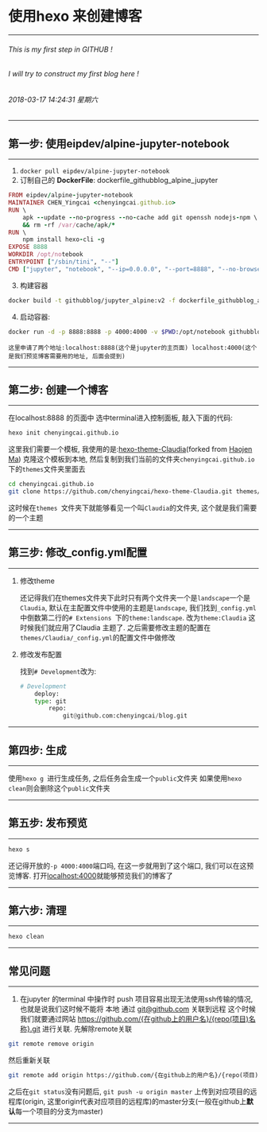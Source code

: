 # 使用hexo 来创建博客

---
######  This is my first step in GITHUB !
######  I will try to construct my first blog here !
###### 2018-03-17 14:24:31 星期六
---

## 第一步: 使用eipdev/alpine-jupyter-notebook

---

1. `docker pull eipdev/alpine-jupyter-notebook`
2.  订制自己的 **DockerFile**: dockerfile_githubblog_alpine_jupyter
```ruby
FROM eipdev/alpine-jupyter-notebook
MAINTAINER CHEN_Yingcai <chenyingcai.github.io>
RUN \
    apk --update --no-progress --no-cache add git openssh nodejs-npm \
    && rm -rf /var/cache/apk/*
RUN \
    npm install hexo-cli -g
EXPOSE 8888
WORKDIR /opt/notebook
ENTRYPOINT ["/sbin/tini", "--"]
CMD ["jupyter", "notebook", "--ip=0.0.0.0", "--port=8888", "--no-browser", "--allow-root"]
```
3. 构建容器
```bash
docker build -t githubblog/jupyter_alpine:v2 -f dockerfile_githubblog_alpine_jupyter .
```
4. 启动容器:
```bash
docker run -d -p 8888:8888 -p 4000:4000 -v $PWD:/opt/notebook githubblog/jupyter_alpine:v2
```

    这里申请了两个地址:localhost:8888(这个是jupyter的主页面) localhost:4000(这个是我们预览博客需要用的地址, 后面会提到)
---

## 第二步: 创建一个博客

---

在localhost:8888 的页面中 选中terminal进入控制面板, 敲入下面的代码:
```bash
hexo init chenyingcai.github.io
```

这里我们需要一个模板, 我使用的是:[hexo-theme-Claudia](https://github.com/Haojen/hexo-theme-Claudia)(forked from [Haojen Ma](https://github.com/Haojen))
克隆这个模板到本地, 然后复制到我们当前的文件夹`chenyingcai.github.io`下的`themes`文件夹里面去

```bash
cd chenyingcai.github.io
git clone https://github.com/chenyingcai/hexo-theme-Claudia.git themes/Claudia
```

这时候在`themes `文件夹下就能够看见一个叫`Claudia`的文件夹, 这个就是我们需要的一个主题

---

## 第三步: 修改_config.yml配置

---

1. 修改theme

   还记得我们在themes文件夹下此时只有两个文件夹一个是`landscape`一个是`Claudia`, 默认在主配置文件中使用的主题是`landscape`, 我们找到`_config.yml`中倒数第二行的`# Extensions `下的`theme:landscape`.
   改为`theme:Claudia`
   这时候我们就应用了Claudia 主题了. 之后需要修改主题的配置在`themes/Claudia/_config.yml`的配置文件中做修改

2. 修改发布配置

    找到`# Development`改为:
    ```python
    # Development
        deploy:
	    type: git
            repo: 
                git@github.com:chenyingcai/blog.git

   ```

---

## 第四步: 生成

---

使用``hexo g ``进行生成任务, 之后任务会生成一个`public`文件夹
如果使用``hexo clean``则会删除这个`public`文件夹

---

## 第五步: 发布预览

---


```bash
hexo s
```

还记得开放的`-p 4000:4000`端口吗, 在这一步就用到了这个端口, 我们可以在这预览博客.
打开[localhost:4000](localhost:4000)就能够预览我们的博客了

---

## 第六步: 清理

---

```bash
hexo clean
```

---

## 常见问题

---

1. 在jupyter 的terminal 中操作时 push 项目容易出现无法使用ssh传输的情况, 也就是说我们这时候不能将 本地 通过 git@github.com 关联到远程
这个时候我们就要通过网站 https://github.com/{在github上的用户名}/{repo(项目)名称}.git 进行关联.
先解除remote关联

```bash
git remote remove origin
```

然后重新关联

```bash
git remote add origin https://github.com/{在github上的用户名}/{repo(项目)名称}.git
```

之后在``git status``没有问题后, ``git push -u origin master`` 上传到对应项目的远程库(origin, 这里origin代表对应项目的远程库)的master分支(一般在github上**默认**每一个项目的分支为master)

---
